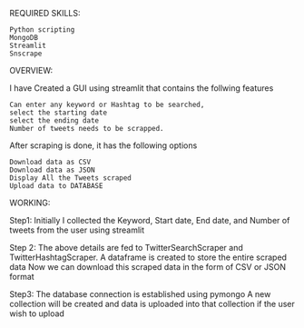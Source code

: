 REQUIRED SKILLS:

    Python scripting
    MongoDB
    Streamlit
    Snscrape

OVERVIEW:

I have Created a GUI using streamlit that contains the follwing features

    Can enter any keyword or Hashtag to be searched,
    select the starting date
    select the ending date
    Number of tweets needs to be scrapped.

After scraping is done, it has the following options

    Download data as CSV
    Download data as JSON
    Display All the Tweets scraped
    Upload data to DATABASE

WORKING:

Step1: Initially I collected the Keyword, Start date, End date, and Number of tweets from the user using streamlit

Step 2: The above details are fed to TwitterSearchScraper and TwitterHashtagScraper. A dataframe is created to store the entire scraped data Now we can download this scraped data in the form of CSV or JSON format

Step3: The database connection is established using pymongo A new collection will be created and data is uploaded into that collection if the user wish to upload
